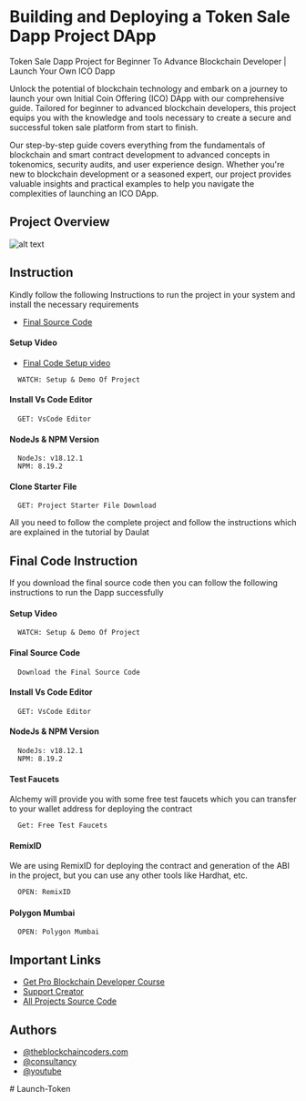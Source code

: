 # Building and Deploying a Token Sale Dapp Project DApp

Token Sale Dapp Project for Beginner To Advance Blockchain Developer | Launch Your Own ICO Dapp

Unlock the potential of blockchain technology and embark on a journey to launch your own Initial Coin Offering (ICO) DApp with our comprehensive guide. Tailored for beginner to advanced blockchain developers, this project equips you with the knowledge and tools necessary to create a secure and successful token sale platform from start to finish.

Our step-by-step guide covers everything from the fundamentals of blockchain and smart contract development to advanced concepts in tokenomics, security audits, and user experience design. Whether you're new to blockchain development or a seasoned expert, our project provides valuable insights and practical examples to help you navigate the complexities of launching an ICO DApp.

## Project Overview

![alt text](https://www.daulathussain.com/wp-content/uploads/2023/08/erc20-token-selling-dapp-ico-project.jpg)

## Instruction

Kindly follow the following Instructions to run the project in your system and install the necessary requirements


- [Final Source Code](https://www.theblockchaincoders.com/sourceCode/launch-ico-erc20-token-selling-dapp)

#### Setup Video
- [Final Code Setup video](https://youtu.be/7y1sDo7DEU0?si=qriRcGjGAeA8X5RK)

```https://code.visualstudio.com/download
  WATCH: Setup & Demo Of Project
```

#### Install Vs Code Editor

```https://code.visualstudio.com/download
  GET: VsCode Editor
```

#### NodeJs & NPM Version

```https://nodejs.org/en/download
  NodeJs: v18.12.1
  NPM: 8.19.2
```

#### Clone Starter File

```https://github.com/daulathussain/Airdrop-Crypto-Starter-File
  GET: Project Starter File Download
```


All you need to follow the complete project and follow the instructions which are explained in the tutorial by Daulat

## Final Code Instruction

If you download the final source code then you can follow the following instructions to run the Dapp successfully

#### Setup Video

```https://code.visualstudio.com/download
  WATCH: Setup & Demo Of Project
```

#### Final Source Code

```https://www.theblockchaincoders.com/SourceCode
  Download the Final Source Code
```

#### Install Vs Code Editor

```https://code.visualstudio.com/download
  GET: VsCode Editor
```

#### NodeJs & NPM Version

```https://nodejs.org/en/download
  NodeJs: v18.12.1
  NPM: 8.19.2
```


#### Test Faucets

Alchemy will provide you with some free test faucets which you can transfer to your wallet address for deploying the contract

```https://www.alchemy.com/faucets
  Get: Free Test Faucets
```

#### RemixID

We are using RemixID for deploying the contract and generation of the ABI in the project, but you can use any other tools like Hardhat, etc.

```https://remix-project.org
  OPEN: RemixID
```

#### Polygon Mumbai

```https://mumbai.polygonscan.com/
  OPEN: Polygon Mumbai
```

## Important Links

- [Get Pro Blockchain Developer Course](https://www.theblockchaincoders.com/pro-nft-marketplace)
- [Support Creator](https://bit.ly/Support-Creator)
- [All Projects Source Code](https://www.theblockchaincoders.com/SourceCode)


## Authors

- [@theblockchaincoders.com](https://www.theblockchaincoders.com/)
- [@consultancy](https://www.theblockchaincoders.com/consultancy)
- [@youtube](https://www.youtube.com/@daulathussain)

#   L a u n c h - T o k e n  
 